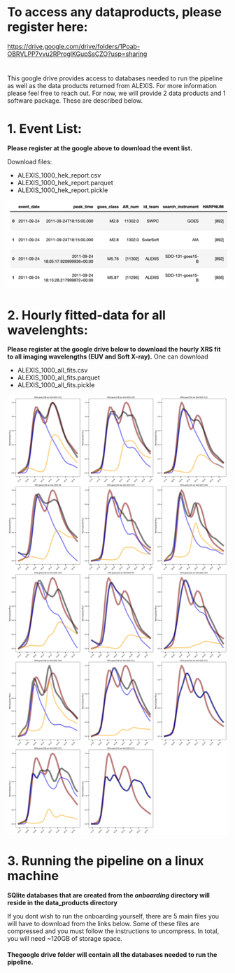 # To access any dataproducts, please register here:

https://drive.google.com/drive/folders/1Poab-OBRVLPP7vvu2RProglKGupSsCZO?usp=sharing

#

This google drive provides access to databases needed to run the pipeline as well as the data products returned from ALEXIS. For more information please feel free to reach out.
For now, we will provide 2 data products and 1 software package. 
These are described below. 

# 1. Event List:

**Please register at the google above to download the event list.**

Download files:

- ALEXIS_1000_hek_report.csv
- ALEXIS_1000_hek_report.parquet
- ALEXIS_1000_hek_report.pickle

<center>
  <img src="./../github_images/example_event_list.png" alt="alt text" width="800">
</center>


# 2. Hourly fitted-data for all wavelenghts:
**Please register at the google drive below to download the hourly XRS fit to all imaging wavelengths (EUV and Soft X-ray).**
One can download 

 - ALEXIS_1000_all_fits.csv
 - ALEXIS_1000_all_fits.parquet
 - ALEXIS_1000_all_fits.pickle


 <center>
   <img src="./../github_images/all_fits.jpg" alt="alt text" width="800">
 </center>

# 3. Running the pipeline on a linux machine
**SQlite databases that are created from the *onboarding* directory will reside in the data_products directory**

 If you dont wish to run the onboarding yourself, there are 5 main files you will have to download from the links below. Some of these files are compressed and you must follow the instructions to uncompress. In total, you will need ~120GB of storage space.

#### Thegoogle drive folder will contain all the databases needed to run the pipeline. 


